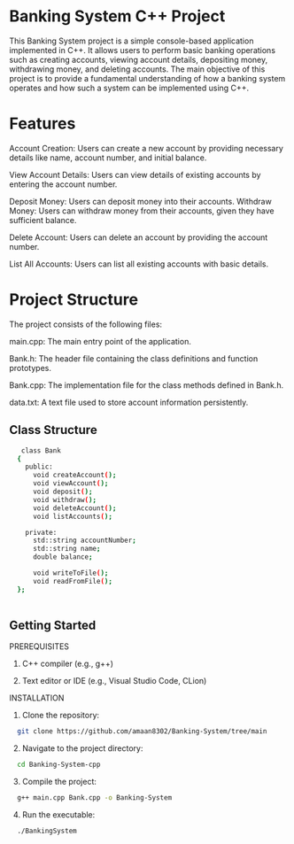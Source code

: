 
# Banking System C++ Project

This Banking System project is a simple console-based application implemented in C++. It allows users to perform basic banking operations such as creating accounts, viewing account details, depositing money, withdrawing money, and deleting accounts. The main objective of this project is to provide a fundamental understanding of how a banking system operates and how such a system can be implemented using C++.

# Features
Account Creation: Users can create a new account by providing necessary details like name, account number, and initial balance.

View Account Details: Users can view details of existing accounts by entering the account number.

Deposit Money: Users can deposit money into their accounts.
Withdraw Money: Users can withdraw money from their accounts, given they have sufficient balance.

Delete Account: Users can delete an account by providing the account number.

List All Accounts: Users can list all existing accounts with basic details.

# Project Structure
The project consists of the following files:

main.cpp: The main entry point of the application.

Bank.h: The header file containing the class definitions and function prototypes.

Bank.cpp: The implementation file for the class methods defined in Bank.h.

data.txt: A text file used to store account information persistently.


## Class Structure

```bash
   class Bank 
  {
    public:
      void createAccount();
      void viewAccount();
      void deposit();
      void withdraw();
      void deleteAccount();
      void listAccounts();

    private:
      std::string accountNumber;
      std::string name;
      double balance;

      void writeToFile();
      void readFromFile();
  };
 
```
## Getting Started

PREREQUISITES

1. C++ compiler (e.g., g++)

2. Text editor or IDE (e.g., Visual Studio Code, CLion)

INSTALLATION

1. Clone the repository:
```bash
  git clone https://github.com/amaan8302/Banking-System/tree/main
```
2. Navigate to the project directory:
```bash
  cd Banking-System-cpp
```
3. Compile the project:
```bash
  g++ main.cpp Bank.cpp -o Banking-System
```
4. Run the executable:
```bash
  ./BankingSystem
```

